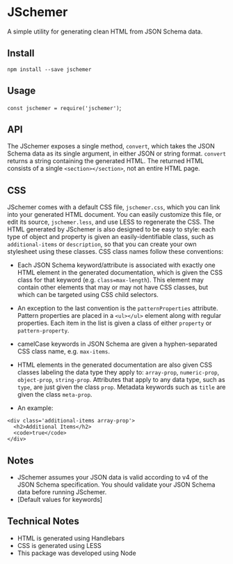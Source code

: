 # JSchemer
A simple utility for generating clean HTML from JSON Schema data.

## Install
`npm install --save jschemer`

## Usage
`const jschemer = require('jschemer')`;

## API
The JSchemer exposes a single method, `convert`, which takes the JSON Schema data as its single argument, in either JSON or string format. `convert` returns a string containing the generated HTML. The returned HTML consists of a single `<section></section>`, not an entire HTML page.

## CSS
JSchemer comes with a default CSS file, `jschemer.css`, which you can link into your generated HTML document. You can easily customize this file, or edit its source, `jschemer.less`, and use LESS to regenerate the CSS. The HTML generated by JSchemer is also designed to be easy to style: each type of object and property is given an easily-identifiable class, such as `additional-items` or `description`, so that you can create your own stylesheet using these classes. CSS class names follow these conventions:

* Each JSON Schema keyword/attribute is associated with exactly one HTML element in the generated documentation, which is given the CSS class for that keyword (e.g. `class=max-length`). This element may contain other elements that may or may not have CSS classes, but which can be targeted using CSS child selectors.

* An exception to the last convention is the `patternProperties` attribute. Pattern properties are placed in a `<ul></ul>` element along with regular properties. Each item in the list is given a class of either `property` or `pattern-property`.

* camelCase keywords in JSON Schema are given a hyphen-separated CSS class name, e.g. `max-items`.

* HTML elements in the generated documentation are also given CSS classes labeling the data type they apply to: `array-prop`, `numeric-prop`, `object-prop`, `string-prop`. Attributes that apply to any data type, such as `type`, are just given the class `prop`. Metadata keywords such as `title` are given the class `meta-prop`.

* An example:
```
<div class='additional-items array-prop'>
  <h2>Additional Items</h2>
  <code>true</code>
</div>
```

## Notes
* JSchemer assumes your JSON data is valid according to v4 of the JSON Schema specification. You should validate your JSON Schema data before running JSchemer.
* [Default values for keywords]

## Technical Notes
* HTML is generated using Handlebars
* CSS is generated using LESS
* This package was developed using Node
